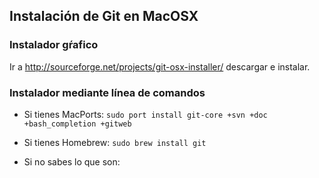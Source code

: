 ## Instalación de Git en MacOSX

### Instalador gŕafico
Ir a http://sourceforge.net/projects/git-osx-installer/ descargar e instalar.

### Instalador mediante línea de comandos
- Si tienes MacPorts: `sudo port install git-core +svn +doc +bash_completion +gitweb`
- Si tienes Homebrew: `sudo brew install git`

- Si no sabes lo que son:
```

```